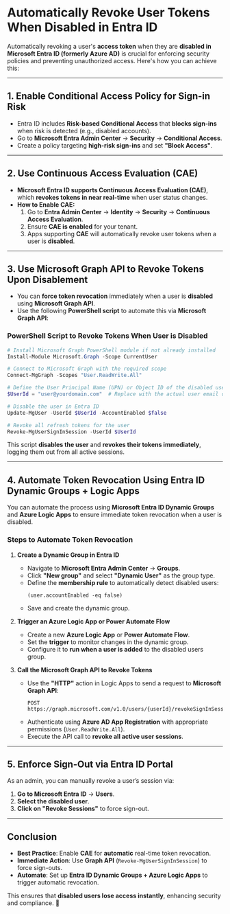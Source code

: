 # **Automatically Revoke User Tokens When Disabled in Entra ID**

Automatically revoking a user's **access token** when they are **disabled in Microsoft Entra ID (formerly Azure AD)** is crucial for enforcing security policies and preventing unauthorized access. Here's how you can achieve this:

---

## **1. Enable Conditional Access Policy for Sign-in Risk**
- Entra ID includes **Risk-based Conditional Access** that **blocks sign-ins** when risk is detected (e.g., disabled accounts).
- Go to **Microsoft Entra Admin Center** → **Security** → **Conditional Access**.
- Create a policy targeting **high-risk sign-ins** and set **"Block Access"**.

---

## **2. Use Continuous Access Evaluation (CAE)**
- **Microsoft Entra ID supports Continuous Access Evaluation (CAE)**, which **revokes tokens in near real-time** when user status changes.
- **How to Enable CAE:**
  1. Go to **Entra Admin Center** → **Identity** → **Security** → **Continuous Access Evaluation**.
  2. Ensure **CAE is enabled** for your tenant.
  3. Apps supporting **CAE** will automatically revoke user tokens when a user is **disabled**.

---

## **3. Use Microsoft Graph API to Revoke Tokens Upon Disablement**
- You can **force token revocation** immediately when a user is **disabled** using **Microsoft Graph API**.
- Use the following **PowerShell script** to automate this via **Microsoft Graph API**:

### **PowerShell Script to Revoke Tokens When User is Disabled**
```powershell
# Install Microsoft Graph PowerShell module if not already installed
Install-Module Microsoft.Graph -Scope CurrentUser

# Connect to Microsoft Graph with the required scope
Connect-MgGraph -Scopes "User.ReadWrite.All"

# Define the User Principal Name (UPN) or Object ID of the disabled user
$UserId = "user@yourdomain.com"  # Replace with the actual user email or object ID

# Disable the user in Entra ID
Update-MgUser -UserId $UserId -AccountEnabled $false

# Revoke all refresh tokens for the user
Revoke-MgUserSignInSession -UserId $UserId
```
This script **disables the user** and **revokes their tokens immediately**, logging them out from all active sessions.

---

## **4. Automate Token Revocation Using Entra ID Dynamic Groups + Logic Apps**
You can automate the process using **Microsoft Entra ID Dynamic Groups** and **Azure Logic Apps** to ensure immediate token revocation when a user is disabled.

### **Steps to Automate Token Revocation**
1. **Create a Dynamic Group in Entra ID**  
   - Navigate to **Microsoft Entra Admin Center** → **Groups**.
   - Click **"New group"** and select **"Dynamic User"** as the group type.
   - Define the **membership rule** to automatically detect disabled users:
     ```plaintext
     (user.accountEnabled -eq false)
     ```
   - Save and create the dynamic group.

2. **Trigger an Azure Logic App or Power Automate Flow**  
   - Create a new **Azure Logic App** or **Power Automate Flow**.
   - Set the **trigger** to monitor changes in the dynamic group.
   - Configure it to **run when a user is added** to the disabled users group.

3. **Call the Microsoft Graph API to Revoke Tokens**  
   - Use the **"HTTP"** action in Logic Apps to send a request to **Microsoft Graph API**:
     ```http
     POST https://graph.microsoft.com/v1.0/users/{userId}/revokeSignInSessions
     ```
   - Authenticate using **Azure AD App Registration** with appropriate permissions (`User.ReadWrite.All`).
   - Execute the API call to **revoke all active user sessions**.

---

## **5. Enforce Sign-Out via Entra ID Portal**
As an admin, you can manually revoke a user’s session via:

1. **Go to Microsoft Entra ID** → **Users**.
2. **Select the disabled user**.
3. **Click on "Revoke Sessions"** to force sign-out.

---

## **Conclusion**
- **Best Practice**: Enable **CAE** for **automatic** real-time token revocation.
- **Immediate Action**: Use **Graph API** (`Revoke-MgUserSignInSession`) to force sign-outs.
- **Automate**: Set up **Entra ID Dynamic Groups + Azure Logic Apps** to trigger automatic revocation.

This ensures that **disabled users lose access instantly**, enhancing security and compliance. 🚀


